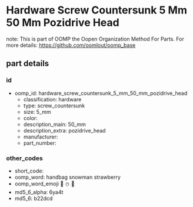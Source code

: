 # Hardware Screw Countersunk 5 Mm 50 Mm Pozidrive Head  

note: This is part of OOMP the Oopen Organization Method For Parts. For more details: https://github.com/oomlout/oomp_base

##  part details





### id
* oomp_id: hardware_screw_countersunk_5_mm_50_mm_pozidrive_head
  * classification: hardware
  * type: screw_countersunk
  * size: 5_mm
  * color: 
  * description_main: 50_mm
  * description_extra: pozidrive_head
  * manufacturer: 
  * part_number: 

### other_codes
* short_code: 
* oomp_word: handbag snowman strawberry
* oomp_word_emoji :handbag: :snowman: :strawberry:
* md5_6_alpha: 6ya4t
* md5_6: b22dcd